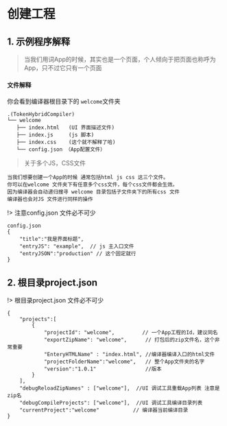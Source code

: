 # 创建工程
## 1. 示例程序解释

> 当我们用词App的时候，其实也是一个页面，个人倾向于把页面也称呼为App，只不过它只有一个页面

#### 文件解释

你会看到编译器根目录下的 `welcome`文件夹

 ```
 .(TokenHybridCompiler)
└── welcome
    ├── index.html   (UI 界面描述文件)
    ├── index.js     (js 脚本)
    ├── index.css    (这个就不解释了哈)
    └── config.json （App配置文件）
 
 ```
>  关于多个JS，CSS文件
 
 ```
 当我们想要创建一个App的时候 通常包括html js css 这三个文件。
 你可以在welcome 文件夹下有任意多个css文件，每个css文件都会生效。
 因为编译器会自动递归搜寻 welcome 目录包括子文件夹下的所有css 文件
 编译器也会对JS 文件进行同样的操作
 ```

!> 注意config.json 文件必不可少

```
config.json 
{
    "title":"我是界面标题",
    "entryJS": "example",  // js 主入口文件
    "entryJSON":"production" // 这个固定就行
}

```

## 2. 根目录project.json

!> 根目录project.json 文件必不可少

```
{
    "projects":[
        {
            "projectId": "welcome",         // 一个App工程的Id，建议同名
            "exportZipName": "welcome",      // 打包后的zip文件名，这个非常重要
            "EnteryHTMLName" : "index.html", //编译器编译入口的html文件
            "projectFolderName":"welcome",   // 整个App文件夹的名字
            "version":"1.0.1"                //版本
        }
    ],
    "debugReloadZipNames" : ["welcome"],  //UI 调试工具重载App列表 注意是zip名
    "debugCompileProjects": ["welcome"],  //UI 调试工具编译目录列表
    "currentProject":"welcome"           // 编译器当前编译目录
}
```


